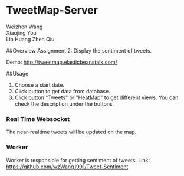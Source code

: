 TweetMap-Server
===============
Weizhen Wang  
Xiaojing You  
Lin Huang
Zhen Qiu


##Overview
Assignment 2: Display the sentiment of tweets.

Demo: <http://tweetmap.elasticbeanstalk.com/>

##Usage
1. Choose a start date.
2. Click button to get data from database.
3. Click button "Tweets" or "HeatMap" to get different views. You can check the description under the buttons.

### Real Time Websocket
The near-realtime tweets will be updated on the map.

### Worker
Worker is responsible for getting sentiment of tweets. Link: <https://github.com/wzWang1991/Tweet-Sentiment>.